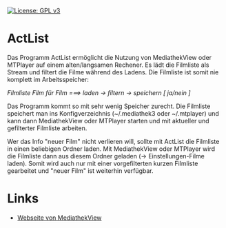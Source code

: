 
[![License: GPL v3](https://img.shields.io/badge/License-GPL%20v3-blue.svg)](http://www.gnu.org/licenses/gpl-3.0)

# ActList
Das Programm ActList ermöglicht die Nutzung von MediathekView oder MTPlayer auf einem alten/langsamen Rechener. Es lädt die Filmliste als Stream und filtert die Filme während des Ladens. Die Filmliste ist somit nie komplett im Arbeitsspeicher:

*Filmliste Film für Film ===> laden -> filtern -> speichern [ ja/nein ]*

Das Programm kommt so mit sehr wenig Speicher zurecht. Die Filmliste speichert man ins Konfigverzeichnis (~/.mediathek3 oder ~/.mtplayer) und kann dann MediathekView oder MTPlayer starten und mit aktueller und gefilterter Filmliste arbeiten.

Wer das Info "neuer Film" nicht verlieren will, sollte mit ActList die Filmliste in einen beliebigen Ordner laden. Mit MediathekView oder MTPlayer wird die Filmliste dann aus diesem Ordner geladen (-> Einstellungen-Filme laden). Somit wird auch nur mit einer vorgefilterten kurzen Filmliste gearbeitet und "neuer Film" ist weiterhin verfügbar.
	

# Links
- [Webseite von MediathekView](https://mediathekview.de)


